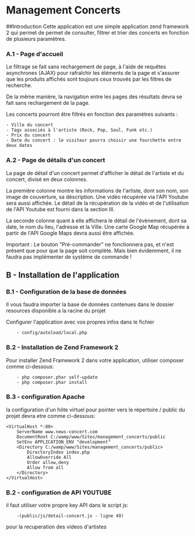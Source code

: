 # Management Concerts

##Introduction
Cette application est une simple application zend framework 2 qui permet de
permet de consulter, filtrer et trier des concerts en fonction de plusieurs 
paramètres.

### A.1 - Page d'accueil

Le filtrage se fait sans rechargement de page, à l'aide de requêtes
asynchrones (AJAX) pour rafraîchir les éléments de la page et s'assurer que les
produits affichés sont toujours ceux trouvés par les filtres de recherche.

De la même manière, la navigation entre les pages des résultats devra se fait
sans rechargement de la page.

Les concerts pourront être filtrés en fonction des paramètres suivants :

    - Ville du concert
    - Tags associés à l'artiste (Rock, Pop, Soul, Funk etc.)
    - Prix du concert
    - Date du concert : le visiteur pourra choisir une fourchette entre deux dates

### A.2 - Page de détails d'un concert

La page de détail d'un concert permet d'afficher le détail de l'artiste et du
concert, divisé en deux colonnes.

La première colonne montre les informations de l'artiste, dont son nom, son
image de couverture, sa déscription.
Une vidéo récupérée via l'API Youtube sera aussi affichée.
Le détail de la récupération de la vidéo et de l'utilisation de l'API Youtube
est fourni dans la section III.

La seconde colonne quant à elle affichera le détail de l'évènement, dont sa
date, le nom du lieu, l'adresse et la Ville.
Une carte Google Map récupérée à partir de l'API Google Maps devra aussi être
affichée.

Important : Le bouton "Pré-commander" ne fonctionnera pas, et n'est présent que
pour que la page soit complète. Mais bien évidemment, il ne faudra pas
implémenter de système de commande !

## B - Installation de l'application

### B.1 - Configuration de la base de données

Il vous faudra importer la base de données contenues dans le dossier resources
disponible a la racine du projet

Configurer l'application avec vos propres infos dans le fichier

        - config/autoload/local.php

### B.2 - Installation de Zend Framework 2

Pour installer Zend Framework 2 dans votre application, utiliser composer comme
ci-dessous:

        - php composer.phar self-update
        - php composer.phar install

### B.3 - configuration Apache

la configuration d'un hôte virtuel pour pointer vers le répertoire / public
du projet devra etre comme ci-dessous:

    <VirtualHost *:80>
        ServerName www.news-concert.com
        DocumentRoot C:/wamp/www/Sites/management_concerts/public
        SetEnv APPLICATION_ENV "development"
        <Directory C:/wamp/www/Sites/management_concerts/public>
            DirectoryIndex index.php
            AllowOverride All
            Order allow,deny
            Allow from all
        </Directory>
    </VirtualHost>

### B.2 - configuration de API YOUTUBE

il faut utiliser votre propre key API dans le script js:

        -(public/js/detail-concert.js - ligne 49)

pour la recuperation des videos d'artistes



